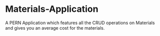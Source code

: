 # Materials-Application


A PERN Application which features all the CRUD operations on Materials and gives you an average cost for the materials.
